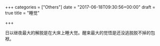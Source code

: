 +++
categories = ["Others"]
date = "2017-06-18T09:30:56+00:00"
draft = true
title = "睡觉"

+++


日以继夜最大的解脱是在大床上睡大觉。醒来最大的觉悟是还没逃脱脱不掉的包袱。